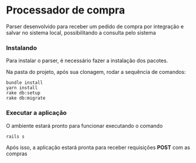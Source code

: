 # Processador de compra

Parser desenvolvido para receber um pedido de compra por integração e salvar no sistema local, possibilitando a consulta pelo sistema


### Instalando

Para instalar o parser, é necessário fazer a instalação dos pacotes.

Na pasta do projeto, após sua clonagem, rodar a sequência de comandos:

```
bundle install
yarn install
rake db:setup
rake db:migrate
```

### Executar a aplicação

O ambiente estará pronto para funcionar executando o comando
```
rails s
```

Após isso, a aplicação estará pronta para receber requisições **POST** com as compras